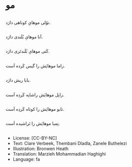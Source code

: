 # مو

##
توُلی موهایِ کوتاهی دارَد.

##
آنا موهایِ بُلَندی دارَد.

##
کَتی موهایِ بُلَندتَری دارَد.

##
زاما موهایَش را گیس کَرده اَست.

##
بابا ریش دارَد.

##
زانِل موهایَش راشانِه کَردِه اَست.

##
تابو موهایَش را کوتاه کَردِه اَست.

##
تِمبا موهایَش را تَراشیده اَست.

##
* License: [CC-BY-NC]
* Text: Clare Verbeek, Thembani Dladla, Zanele Buthelezi
* Illustration: Bronwen Heath
* Translation: Marzieh Mohammadian Haghighi
* Language: fa

